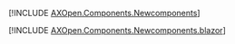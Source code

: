 [!INCLUDE [AXOpen.Components.Newcomponents](AXOpen.Components.Newcomponents/README.md)]

[!INCLUDE [AXOpen.Components.Newcomponents.blazor](AXOpen.Components.Newcomponents.blazor/README.md)]
